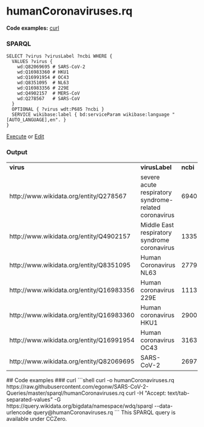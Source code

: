 # humanCoronaviruses.rq
**Code examples:** [curl](#curl)
### SPARQL
```sparql
SELECT ?virus ?virusLabel ?ncbi WHERE {
  VALUES ?virus {
    wd:Q82069695 # SARS-CoV-2
    wd:Q16983360 # HKU1
    wd:Q16991954 # OC43
    wd:Q8351095  # NL63 
    wd:Q16983356 # 229E
    wd:Q4902157  # MERS-CoV
    wd:Q278567   # SARS-CoV
  }
  OPTIONAL { ?virus wdt:P685 ?ncbi }
  SERVICE wikibase:label { bd:serviceParam wikibase:language "[AUTO_LANGUAGE],en". }
}
```
[Execute](https://query.wikidata.org/embed.html#SELECT%20%3Fvirus%20%3FvirusLabel%20%3Fncbi%20WHERE%20%7B%0A%20%20VALUES%20%3Fvirus%20%7B%0A%20%20%20%20wd%3AQ82069695%20%23%20SARS-CoV-2%0A%20%20%20%20wd%3AQ16983360%20%23%20HKU1%0A%20%20%20%20wd%3AQ16991954%20%23%20OC43%0A%20%20%20%20wd%3AQ8351095%20%20%23%20NL63%20%0A%20%20%20%20wd%3AQ16983356%20%23%20229E%0A%20%20%20%20wd%3AQ4902157%20%20%23%20MERS-CoV%0A%20%20%20%20wd%3AQ278567%20%20%20%23%20SARS-CoV%0A%20%20%7D%0A%20%20OPTIONAL%20%7B%20%3Fvirus%20wdt%3AP685%20%3Fncbi%20%7D%0A%20%20SERVICE%20wikibase%3Alabel%20%7B%20bd%3AserviceParam%20wikibase%3Alanguage%20%22%5BAUTO_LANGUAGE%5D%2Cen%22.%20%7D%0A%7D%0A) or [Edit](https://query.wikidata.org/#SELECT%20%3Fvirus%20%3FvirusLabel%20%3Fncbi%20WHERE%20%7B%0A%20%20VALUES%20%3Fvirus%20%7B%0A%20%20%20%20wd%3AQ82069695%20%23%20SARS-CoV-2%0A%20%20%20%20wd%3AQ16983360%20%23%20HKU1%0A%20%20%20%20wd%3AQ16991954%20%23%20OC43%0A%20%20%20%20wd%3AQ8351095%20%20%23%20NL63%20%0A%20%20%20%20wd%3AQ16983356%20%23%20229E%0A%20%20%20%20wd%3AQ4902157%20%20%23%20MERS-CoV%0A%20%20%20%20wd%3AQ278567%20%20%20%23%20SARS-CoV%0A%20%20%7D%0A%20%20OPTIONAL%20%7B%20%3Fvirus%20wdt%3AP685%20%3Fncbi%20%7D%0A%20%20SERVICE%20wikibase%3Alabel%20%7B%20bd%3AserviceParam%20wikibase%3Alanguage%20%22%5BAUTO_LANGUAGE%5D%2Cen%22.%20%7D%0A%7D%0A)


### Output
<table>
  <tr>
    <td><b>virus</b></td>
    <td><b>virusLabel</b></td>
    <td><b>ncbi</b></td>
  </tr>
  <tr>
    <td>http://www.wikidata.org/entity/Q278567</td>
    <td>severe acute respiratory syndrome-related coronavirus</td>
    <td>694009</td>
  </tr>
  <tr>
    <td>http://www.wikidata.org/entity/Q4902157</td>
    <td>Middle East respiratory syndrome coronavirus</td>
    <td>1335626</td>
  </tr>
  <tr>
    <td>http://www.wikidata.org/entity/Q8351095</td>
    <td>Human Coronavirus NL63</td>
    <td>277944</td>
  </tr>
  <tr>
    <td>http://www.wikidata.org/entity/Q16983356</td>
    <td>Human coronavirus 229E</td>
    <td>11137</td>
  </tr>
  <tr>
    <td>http://www.wikidata.org/entity/Q16983360</td>
    <td>Human coronavirus HKU1</td>
    <td>290028</td>
  </tr>
  <tr>
    <td>http://www.wikidata.org/entity/Q16991954</td>
    <td>Human coronavirus OC43</td>
    <td>31631</td>
  </tr>
  <tr>
    <td>http://www.wikidata.org/entity/Q82069695</td>
    <td>SARS-CoV-2</td>
    <td>2697049</td>
  </tr>
</table>
## Code examples
### curl
```shell
curl -o humanCoronaviruses.rq https://raw.githubusercontent.com/egonw/SARS-CoV-2-Queries/master/sparql/humanCoronaviruses.rq
curl -H "Accept: text/tab-separated-values" -G https://query.wikidata.org/bigdata/namespace/wdq/sparql --data-urlencode query@humanCoronaviruses.rq
```
This SPARQL query is available under CCZero.
